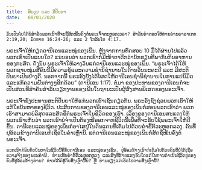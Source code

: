 ```yaml
---
title:  ສົມບູນ ແລະ ມີປັນຍາ
date:   08/01/2020
---
```


`ມັນເປັນໄປໄດ້ບໍ່ສຳລັບພວກເຮົາທີ່ຈະຊື່ສັດໝັ້ນຄົງຕໍ່ພຣະເຈົ້າຕະຫຼອດເວລາ? ສຳລັບຄຳຕອບໃຫ້ທ່ານອ່ານຄາລາເຕຍ 2:19,20; ມັດທາຍ 16:24-26; ແລະ 2 ໂກລິນໂທ 4:17.`

ພຣະເຈົ້າໃຫ້ກຽດດານີເອນແລະໝູ່ຂອງເພີ່ນ. ຫຼັງຈາກການທົດສອບ 10 ມື້ໄດ້ຜ່ານໄປແລ້ວ ພວກເຂົາເປັນແບບໃດ? ແນ່ນອນວ່າ ພວກເຂົາກໍມີໜ້າຕາດີກວ່ານັກຮຽນທີ່ພາກັນກິນອາຫານຂອງກະສັດ. ດັ່ງນັ້ນ ພຣະເຈົ້າໃຫ້ລາງວັນແກ່ດານີເອນແລະໝູ່ຂອງເພິ່ນ. “ພຣະເຈົ້າໄດ້ໃຫ້ພວກຊາຍໜຸ່ມສີ່ຄົນນີ້ມີຄວາມຮູ້ແລະຄວາມຊຳນິຊຳນານໃນດ້ານວັນນະຄະດີ ແລະ ມີສະຕິປັນຍາເປັນຢ່າງດີ. ນອກຈາກນີ້ ພຣະອົງຍັງໄດ້ໂຜດໃຫ້ດານີເອນຊຳນິຊຳນານໃນການແປນິມິດ ແລະແກ້ຄວາມຝັນຕ່າງໆອີກດ້ວຍ” (ດານີເອນ 1:17). ຕໍ່ມາ ຂອງປະທານຂອງດານີເອນກໍຈະເປັນສ່ວນທີ່ສຳຄັນສຳລັບວຽກງານຂອງເພີ່ນໃນຖານະເປັນຜູ້ສົ່ງສານພິເສດຂອງພຣະເຈົ້າ.

ພຣະເຈົ້າຊົງປະທານສະຕິປັນຍາໃຫ້ແກ່ພວກເຮົາເຊັ່ນດຽວກັນ. ພຣະອົງຊົງຊ່ວຍພວກເຮົາໃຫ້ແກ້ໃຂບັນຫາຂອງຊີວິດ. ປະສົບການຂອງດານີເອນແລະໝູ່ຂອງເພິ່ນກໍສອນພວກເຮົາວ່າ ພວກເຮົາສາມາດບໍລິສຸດແລະສັດຊື່ຕໍ່ພຣະເຈົ້າໃນຊີວິດຂອງເຮົາ. ເລື່ອງຂອງດານີເອນສະແດງໃຫ້ພວກເຮົາເຫັນວ່າ ພວກເຮົາບໍ່ຈຳເປັນຕ້ອງໜີອອກຈາກຊີວິດນີ້ເພື່ອທີ່ຈະຮັບໃຊ້ພຣະເຈົ້າໃຫ້ດີຂຶ້ນ. ດານີເອນແລະໝູ່ຂອງເພິ່ນກໍອາໄສຢູ່ໃນດິນແດນທີ່ເຕັມໄປດ້ວຍຄຳຂີ້ຕົວະຫຼອກລວງ. ຄົນທີ່ຢູອ້ອມຂ້າງດານີເອນກໍເຊື່ອໃນຄຳເຫຼົ່ານີ້. ແຕ່ດານີເອນແລະໝູ່ຂອງເພິ່ນກໍສັດຊື່ໝັ້ນຄົງຕໍ່ພຣະເຈົ້າ.

`ພວກເຮົາກໍພົບກັບບັນຫາໃນຊີວິດນີ້ຄືກັບດານີເອນ ແລະໝູ່ຂອງເພິ່ນ. ຢູ່ອ້ອມຂ້າງເຮົາກໍເຕັມໄປດ້ວຍຄົນທີ່ບໍ່ໄດ້ເຊື່ອຄວາມຈິງຂອງພຣະຄຳພີ. ທ່ານເຫັນຄຳຂີ້ຕົວະຫຼອກຫຼວງ ແລະສິ່ງທີ່ຮ້າຍແຮງອັນໃດແດ່ໃນການດຳເນີນຊີວິດຢູ່ຂອງຄົນທີ່ຢູ່ອ້ອມຂ້າງທ່ານ? ທ່ານໄດ້ຕໍ່ສູ້ກັບສິ່ງເຫຼົ່ານີ້ບໍ? ຫຼື ທ່ານພຽງແຕ່ເຮັດໄປຕາມສິ່ງເຫຼົ່ານີ້?`